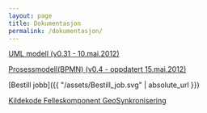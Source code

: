 ```yaml
---
layout: page
title: Dokumentasjon 
permalink: /dokumentasjon/
---
```


[UML modell (v0.31 - 10.mai.2012)](http://www.geosynkronisering.no/files/umlmodell/0.3)

[Prosessmodell(BPMN) (v0.4 - oppdatert 15.mai.2012)](http://www.geosynkronisering.no/files/prosessmodell/0.4)

[Bestill jobb]({{ "/assets/Bestill_job.svg" | absolute_url }})

[Kildekode Felleskomponent GeoSynkronisering](https://github.com/kartverket/geosynkronisering)


